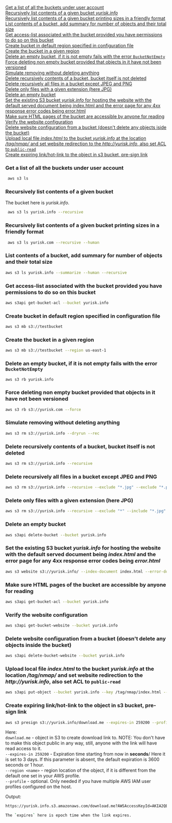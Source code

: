 
[Get a list of all the buckets under user account](#ee1)  
[Recursively list contents of a given bucket _yurisk.info_](#ee2)  
[Recursively list contents of a given bucket printing sizes in a friendly format](#ee3)  
[List contents of a bucket, add summary for number of objects and their total size](#ee4)  
[Get access-list associated with the bucket provided you have permissions to do so on this bucket](#ee5)  
[Create bucket in default region specified in configuration file](#ee6)  
[Create the bucket in a given region](#ee7)  
[Delete an empty bucket, if it is not empty fails with the error `BucketNotEmpty`](#ee8)  
[Force deleting non empty bucket provided that objects in it have not been versioned](#ee9)  
[Simulate removing without deleting anything](#ee10)  
[Delete recursively contents of a bucket, bucket itself is not deleted](#ee11)  
[Delete recursively all files in a bucket except JPEG and PNG](#ee12)  
[Delete only files with a given extension (here JPG)](#ee13)  
[Delete an empty bucket](#ee14)  
[Set the existing S3 bucket _yurisk.info_ for hosting the website with the default served document being index.html and the error page for any 4xx response error codes being error.html](#ee15)  
[Make sure HTML pages of the bucket are accessible by anyone for reading](#ee16)  
[Verify the website configuration](#ee17)  
[Delete website configuration from a bucket (doesn't delete any objects iside the bucket)](#ee18)    
[Upload local file _index.html_ to the bucket _yurisk.info_ at the location _/tag/nmap/_ and set website redirection to the _http://yurisk.info_, also set ACL to `public-read`](#ee19)    
[Create expiring link/hot-link to the object in s3 bucket, pre-sign link](#ee20)  








<a name="ee1"></a>  
### Get a list of all the buckets under user account

```bash
 aws s3 ls
```

<a name="ee2"></a>  
### Recursively list contents of a given bucket
The bucket here is _yurisk.info_.  
```bash
 aws s3 ls yurisk.info --recursive
```


<a name="ee3"></a>  
### Recursively list contents of a given bucket printing sizes in a friendly format

```bash
 aws s3 ls yurisk.com --recursive --human
```


<a name="ee4"></a>  
### List contents of a bucket, add summary for number of objects and their total size

```bash
aws s3 ls yurisk.info --summarize --human --recursive
```

<a name="ee5"></a>  
### Get access-list associated with the bucket provided you have permissions to do so on this bucket

```bash
aws s3api get-bucket-acl --bucket yurisk.info
```


<a name="ee6"></a>  
### Create bucket in default region specified in configuration file

```bash
aws s3 mb s3://testbucket
```

<a name="ee7"></a>  
### Create the bucket in a given region
```bash
aws s3 mb s3://testbucket --region us-east-1
```



<a name="ee8"></a>  
### Delete an empty bucket, if it is not empty fails with the error `BucketNotEmpty`
```bash
aws s3 rb yurisk.info
```

<a name="ee9"></a>  
### Force deleting non empty bucket provided that objects in it have not been versioned
```bash
aws s3 rb s3://yurisk.com --force
```


<a name="ee10"></a>  
### Simulate removing without deleting anything
```bash
aws s3 rm s3://yurisk.info --dryrun --rec
```

<a name="ee11"></a>  
### Delete recursively contents of a bucket, bucket itself is not deleted
```bash
aws s3 rm s3://yurisk.info --recursive
```

<a name="ee12"></a>  
### Delete recursively all files in a bucket except JPEG and PNG
```bash
aws s3 rm s3://yurisk.info --recursive --exclude "*.jpg" --exclude "*.png" 
```

<a name="ee13"></a>  
### Delete only files with a given extension (here JPG)
```bash
aws s3 rm s3://yurisk.info --recursive --exclude "*" --include "*.jpg"
```

<a name="ee14"></a>  
### Delete an empty bucket
```bash
aws s3api delete-bucket --bucket yurisk.info
```


<a name="ee15"></a>  
### Set the existing S3 bucket _yurisk.info_ for hosting the website with the default served document being _index.html_ and the error page for any 4xx response error codes being _error.html_
```bash
aws s3 website s3://yurisk.info/ --index-document index.html --error-document error.html
```

<a name="ee16"></a>  
### Make sure HTML pages of the bucket are accessible by anyone for reading
```bash
aws s3api get-bucket-acl --bucket yurisk.info
```


<a name="ee17"></a>  
### Verify the website configuration
```bash
aws s3api get-bucket-website --bucket yurisk.info
```

<a name="ee18"></a>  
### Delete website configuration from a bucket (doesn't delete any objects inside the bucket)
```bash
aws s3api delete-bucket-website --bucket yurisk.info
```



<a name="ee19"></a>  
### Upload local file _index.html_ to the bucket _yurisk.info_ at the location _/tag/nmap/_ and set website redirection to the _http://yurisk.info_, also set ACL to `public-read`
```bash
aws s3api put-object --bucket yurisk.info --key /tag/nmap/index.html --website-redirect-location http://yurisk.info --body C:/Users/yurisk.info/tag/nmap/index.html --acl public-read
```


<a name="ee20"></a>  
### Create expiring link/hot-link to the object in s3 bucket, pre-sign link

```bash
aws s3 presign s3://yurisk.info/download.me --expires-in 259200 --profile  awsadminprofile --region eu-west-1
```
Here:  
`download.me` - object in S3 to create download link to. NOTE: You don't have to  make this object public in any way, still, anyone with the link will have read    access to it.  
`--expires-in 259200` - Expiration time starting from now in **seconds**/ Here it is set to 3 days. If this parameter is absent, the default expiration is 3600     seconds or 1 hour.  
`--region <name>` - region location of the object, if it is different from the    default one set in your AWS profile.   
`--profile` - optional. Only needed if you have multiple AWS IAM user profiles    configured on the host.  

Output:  
```bash
https://yurisk.info.s3.amazonaws.com/download.me?AWSAccessKeyId=AKIA2QEA3PKXP5TYM2GO&Signature=0WU7257sOAy9odrh6Fs88d0Vp94%3D&Expires=1599498917   ```

The `expires` here is epoch time when the link expires.  
